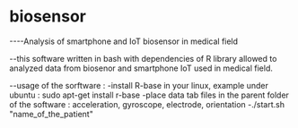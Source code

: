 # biosensor
----Analysis of smartphone and IoT biosensor in medical field

--this software written in bash with dependencies of R library allowed to analyzed data from biosenor and smartphone IoT used in medical field.

--usage of the sorftware :
-install R-base in your linux, example under ubuntu : sudo apt-get install r-base
-place data tab files in the parent folder of the software : acceleration, gyroscope, electrode, orientation 
-./start.sh "name_of_the_patient"
